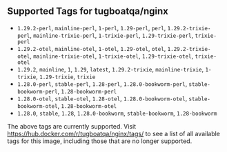 ## Supported Tags for tugboatqa/nginx

* `1.29.2-perl`, `mainline-perl`, `1-perl`, `1.29-perl`, `perl`, `1.29.2-trixie-perl`, `mainline-trixie-perl`, `1-trixie-perl`, `1.29-trixie-perl`, `trixie-perl`
* `1.29.2-otel`, `mainline-otel`, `1-otel`, `1.29-otel`, `otel`, `1.29.2-trixie-otel`, `mainline-trixie-otel`, `1-trixie-otel`, `1.29-trixie-otel`, `trixie-otel`
* `1.29.2`, `mainline`, `1`, `1.29`, `latest`, `1.29.2-trixie`, `mainline-trixie`, `1-trixie`, `1.29-trixie`, `trixie`
* `1.28.0-perl`, `stable-perl`, `1.28-perl`, `1.28.0-bookworm-perl`, `stable-bookworm-perl`, `1.28-bookworm-perl`
* `1.28.0-otel`, `stable-otel`, `1.28-otel`, `1.28.0-bookworm-otel`, `stable-bookworm-otel`, `1.28-bookworm-otel`
* `1.28.0`, `stable`, `1.28`, `1.28.0-bookworm`, `stable-bookworm`, `1.28-bookworm`

The above tags are currently supported. Visit https://hub.docker.com/r/tugboatqa/nginx/tags/ to see a list of all available tags for this image, including those that are no longer supported.
